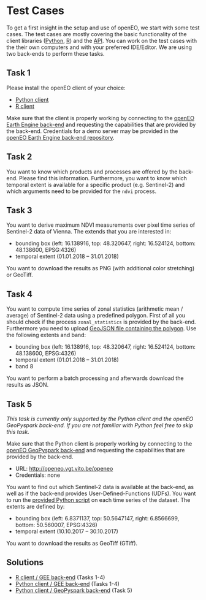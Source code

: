 # Test Cases
To get a first insight in the setup and use of openEO, we start with some test cases. The test cases are mostly covering the basic functionality of the client libraries ([Python](https://github.com/Open-EO/openeo-python-client), [R](https://github.com/Open-EO/openeo-r-client)) and the [API](https://github.com/Open-EO/openeo-api). You can work on the test cases with the their own computers and with your preferred IDE/Editor. We are using two back-ends to perform these tasks.

## Task 1

Please install the openEO client of your choice:

* [Python client](https://github.com/Open-EO/openeo-python-client)
* [R client](https://github.com/Open-EO/openeo-r-client)

Make sure that the client is properly working by connecting to the [openEO Earth Engine back-end](https://github.com/Open-EO/openeo-earthengine-driver) and requesting the capabilities that are provided by the back-end. Credentials for a demo server may be provided in the [openEO Earth Engine back-end repository](https://github.com/Open-EO/openeo-earthengine-driver).

## Task 2

You want to know which products and processes are offered by the back-end. Please find this information. Furthermore, you want to know which temporal extent is available for a specific product (e.g. Sentinel-2) and which arguments need to be provided for the `ndvi` process.

## Task 3

You want to derive maximum NDVI measurements over pixel time series of Sentinel-2 data of Vienna. The extends that you are interested in:

* bounding box (left: 16.138916, top: 48.320647, right: 16.524124, bottom: 48.138600, EPSG:4326)
* temporal extent (01.01.2018 – 31.01.2018)

You want to download the results as PNG (with additional color stretching) or GeoTiff.

## Task 4

You want to compute time series of zonal statistics (arithmetic mean / average) of Sentinel-2 data using a predefined polygon. First of all you should check if the process `zonal_statistics` is provided by the back-end. Furthermore you need to upload [GeoJSON file containing the polygon](polygon.json). Use the following extents and band: 

* bounding box (left: 16.138916, top: 48.320647, right: 16.524124, bottom: 48.138600, EPSG:4326)
* temporal extent (01.01.2018 – 31.01.2018)
* band 8

You want to perform a batch processing and afterwards download the results as JSON.

## Task 5

*This task is currently only supported by the Python client and the openEO GeoPyspark back-end. If you are not familiar with Python feel free to skip this task.*

Make sure that the Python client is properly working by connecting to the [openEO GeoPyspark back-end](https://github.com/Open-EO/openeo-geopyspark-driver) and requesting the capabilities that are provided by the back-end.

- URL: http://openeo.vgt.vito.be/openeo
- Credentials: none

You want to find out which Sentinel-2 data is available at the back-end, as well as if the back-end provides User-Defined-Functions (UDFs). You want to run the [provided Python script](raster_collections_ndvi.py) on each time series of the dataset. The extents are defined by: 

- bounding box (left: 6.8371137, top: 50.5647147, right: 6.8566699, bottom: 50.560007, EPSG:4326)
- temporal extent (10.10.2017 – 30.10.2017)

You want to download the results as GeoTiff (GTiff).

## Solutions

* [R client / GEE back-end](solution-r-gee.rmd) (Tasks 1-4)
* [Python client / GEE back-end](solution-python-gee.md) (Tasks 1-4)
* [Python client / GeoPyspark back-end](solution-python-geopyspark.md) (Task 5)
